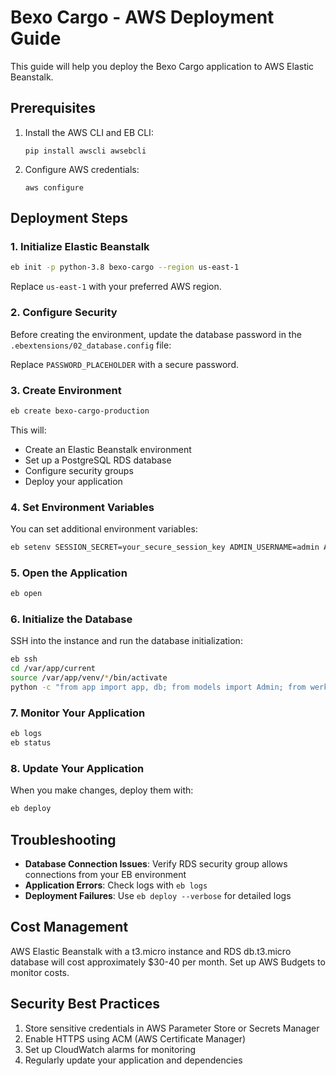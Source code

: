 # Bexo Cargo - AWS Deployment Guide

This guide will help you deploy the Bexo Cargo application to AWS Elastic Beanstalk.

## Prerequisites

1. Install the AWS CLI and EB CLI:
   ```
   pip install awscli awsebcli
   ```

2. Configure AWS credentials:
   ```
   aws configure
   ```

## Deployment Steps

### 1. Initialize Elastic Beanstalk

```bash
eb init -p python-3.8 bexo-cargo --region us-east-1
```

Replace `us-east-1` with your preferred AWS region.

### 2. Configure Security

Before creating the environment, update the database password in the `.ebextensions/02_database.config` file:

Replace `PASSWORD_PLACEHOLDER` with a secure password.

### 3. Create Environment

```bash
eb create bexo-cargo-production
```

This will:
- Create an Elastic Beanstalk environment
- Set up a PostgreSQL RDS database
- Configure security groups
- Deploy your application

### 4. Set Environment Variables

You can set additional environment variables:

```bash
eb setenv SESSION_SECRET=your_secure_session_key ADMIN_USERNAME=admin ADMIN_PASSWORD=secure_password MAIL_SERVER=smtp.gmail.com MAIL_PORT=587 MAIL_USE_TLS=True MAIL_USERNAME=your_email@gmail.com MAIL_PASSWORD=your_app_password MAIL_DEFAULT_SENDER=noreply@bexocargo.com
```

### 5. Open the Application

```bash
eb open
```

### 6. Initialize the Database

SSH into the instance and run the database initialization:

```bash
eb ssh
cd /var/app/current
source /var/app/venv/*/bin/activate
python -c "from app import app, db; from models import Admin; from werkzeug.security import generate_password_hash; with app.app_context(): db.create_all(); admin = Admin.query.filter_by(username='admin').first(); if not admin: admin = Admin(username='admin', password_hash=generate_password_hash('admin123')); db.session.add(admin); db.session.commit();"
```

### 7. Monitor Your Application

```bash
eb logs
eb status
```

### 8. Update Your Application

When you make changes, deploy them with:

```bash
eb deploy
```

## Troubleshooting

- **Database Connection Issues**: Verify RDS security group allows connections from your EB environment
- **Application Errors**: Check logs with `eb logs`
- **Deployment Failures**: Use `eb deploy --verbose` for detailed logs

## Cost Management

AWS Elastic Beanstalk with a t3.micro instance and RDS db.t3.micro database will cost approximately $30-40 per month. Set up AWS Budgets to monitor costs.

## Security Best Practices

1. Store sensitive credentials in AWS Parameter Store or Secrets Manager
2. Enable HTTPS using ACM (AWS Certificate Manager)
3. Set up CloudWatch alarms for monitoring
4. Regularly update your application and dependencies


